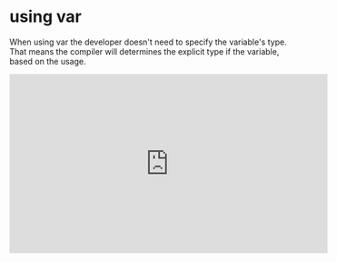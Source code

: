 ﻿# using var

When using var the developer doesn't need to specify the variable's type.  
That means the compiler will determines the explicit type if the variable, based on the usage.  

<iframe width="560" height="315" src="https://www.youtube.com/embed/z0aQ1d9MSnU" frameborder="0" allowfullscreen></iframe>